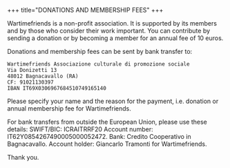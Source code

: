 +++
title="DONATIONS AND MEMBERSHIP FEES"
+++

Wartimefriends is a non-profit association.
It is supported by its members and by those who consider their work important. You can contribute by sending a donation or by becoming a member for an annual fee of 10 euros.
 
Donations and membership fees can be sent by bank transfer to:

    Wartimefriends Associazione culturale di promozione sociale
    Via Donizetti 13
    48012 Bagnacavallo (RA)
    CF: 91021130397
    IBAN IT69X0306967684510749165140

Please specify your name and the reason for the payment, i.e. donation or annual membership fee for Wartimefriends.

For bank transfers from outside the European Union, please use these details:
SWIFT/BIC:  ICRAITRRF20
Account number: IT62Y0854267490005000052472.
Bank: Credito Cooperativo in Bagnacavallo.
Account holder: Giancarlo Tramonti for Wartimefriends.

Thank you.
